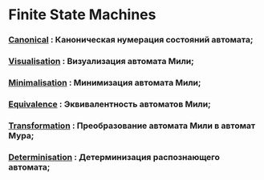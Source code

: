 # Finite State Machines

### [Canonical](https://github.com/personalfebus/Graphs/tree/master/Canonical) : Каноническая нумерация состояний автомата;

### [Visualisation](https://github.com/personalfebus/Graphs/tree/master/Visualisation) : Визуализация автомата Мили;

### [Minimalisation](https://github.com/personalfebus/Graphs/tree/master/Minimalisation) : Минимизация автомата Мили;

### [Equivalence](https://github.com/personalfebus/Graphs/tree/master/Equivalence) : Эквивалентность автоматов Мили;

### [Transformation](https://github.com/personalfebus/Graphs/tree/master/Transformation) : Преобразование автомата Мили в автомат Мура;

### [Determinisation](https://github.com/personalfebus/Graphs/tree/master/Determinisation) : Детерминизация распознающего автомата;